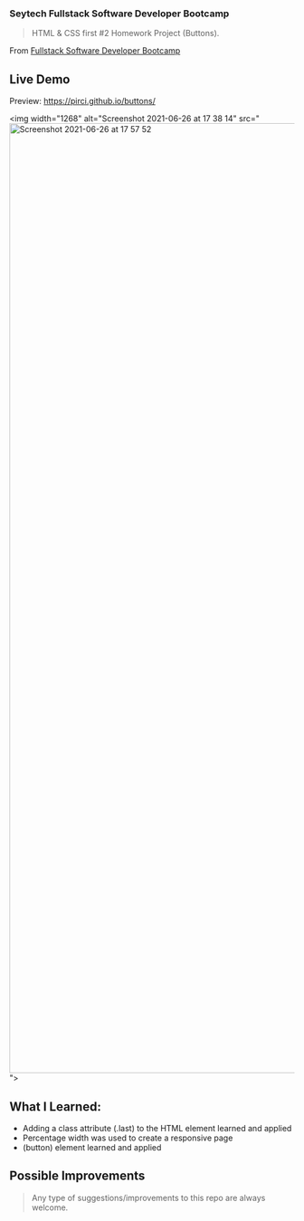 ### Seytech Fullstack Software Developer Bootcamp

> HTML & CSS first #2 Homework Project (Buttons).

From [Fullstack Software Developer Bootcamp](https://www.seytech.co/)

## Live Demo

Preview: https://pirci.github.io/buttons/

<img width="1268" alt="Screenshot 2021-06-26 at 17 38 14" src="<img width="1679" alt="Screenshot 2021-06-26 at 17 57 52" src="https://user-images.githubusercontent.com/43238947/123518856-26e00f00-d6a8-11eb-94da-05f2759d8474.png">
">

## What I Learned:

- Adding a class attribute (.last) to the HTML element learned and applied
- Percentage width was used to create a responsive page
- (button) element learned and applied

## Possible Improvements

> Any type of suggestions/improvements to this repo are always welcome.
